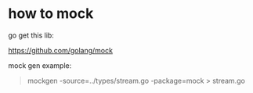 # how to mock

go get this lib:

https://github.com/golang/mock

mock gen example:

> mockgen -source=../types/stream.go -package=mock > stream.go

